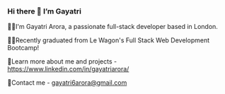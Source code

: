 ### Hi there 👋   I’m Gayatri 

🙋‍♀️I'm Gayatri Arora, a passionate full-stack developer based in London.

👩‍🎓Recently graduated from Le Wagon's Full Stack Web Development Bootcamp!

📜Learn more about me and projects - https://www.linkedin.com/in/gayatriarora/

📧Contact me - gayatri6arora@gmail.com


<!--
**GayatriArora/GayatriArora** is a ✨ _special_ ✨ repository because its `README.md` (this file) appears on your GitHub profile.

